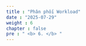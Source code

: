 ```yaml
---
title : "Phân phối Workload"
date : "2025-07-29"
weight : 6
chapter : false
pre : " <b> 6. </b> "
---
```


